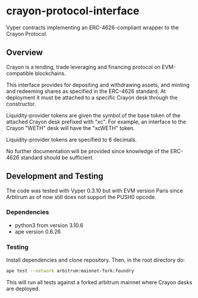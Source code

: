 # crayon-protocol-interface

Vyper contracts implementing an ERC-4626-compliant wrapper to the Crayon Protocol.

## Overview

Crayon is a lending, trade leveraging and financing protocol on EVM-compatible blockchains.

This interface provides for depositing and withdrawing assets, and minting and redeeming shares as specified in the ERC-4626 standard. At deployment it must be attached to a specific Crayon desk through the constructor.

Liquidity-provider tokens are given the symbol of the base token of the attached Crayon desk prefixed with "xc". For example, an interface to the Crayon "WETH" desk will have the "xcWETH" token.

Liquidity-provider tokens are specified to 6 decimals.

No further documentation will be provided since knowledge of the ERC-4626 standard should be sufficient. 

## Development and Testing

The code was tested with Vyper 0.3.10 but with EVM version Paris since Arbtirum as of now still does not support the PUSH0 opcode.

### Dependencies

* python3 from version 3.10.6
* ape version 0.6.26

### Testing

Install dependencies and clone repository. Then, in the root directory do:

```bash
ape test --network arbitrum:mainnet-fork:foundry
```

This will run all tests against a forked arbitrum mainnet where Crayon desks are deployed.
